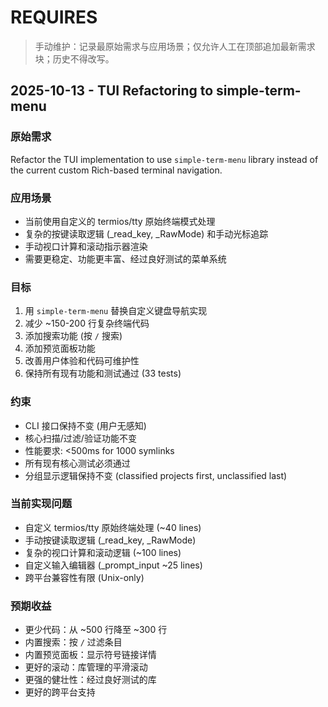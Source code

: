# REQUIRES

> 手动维护：记录最原始需求与应用场景；仅允许人工在顶部追加最新需求块；历史不得改写。

## 2025-10-13 - TUI Refactoring to simple-term-menu

### 原始需求
Refactor the TUI implementation to use `simple-term-menu` library instead of the current custom Rich-based terminal navigation.

### 应用场景
- 当前使用自定义的 termios/tty 原始终端模式处理
- 复杂的按键读取逻辑 (_read_key, _RawMode) 和手动光标追踪
- 手动视口计算和滚动指示器渲染
- 需要更稳定、功能更丰富、经过良好测试的菜单系统

### 目标
1. 用 `simple-term-menu` 替换自定义键盘导航实现
2. 减少 ~150-200 行复杂终端代码
3. 添加搜索功能 (按 `/` 搜索)
4. 添加预览面板功能
5. 改善用户体验和代码可维护性
6. 保持所有现有功能和测试通过 (33 tests)

### 约束
- CLI 接口保持不变 (用户无感知)
- 核心扫描/过滤/验证功能不变
- 性能要求: <500ms for 1000 symlinks
- 所有现有核心测试必须通过
- 分组显示逻辑保持不变 (classified projects first, unclassified last)

### 当前实现问题
- 自定义 termios/tty 原始终端处理 (~40 lines)
- 手动按键读取逻辑 (_read_key, _RawMode)
- 复杂的视口计算和滚动逻辑 (~100 lines)
- 自定义输入编辑器 (_prompt_input ~25 lines)
- 跨平台兼容性有限 (Unix-only)

### 预期收益
- 更少代码：从 ~500 行降至 ~300 行
- 内置搜索：按 `/` 过滤条目
- 内置预览面板：显示符号链接详情
- 更好的滚动：库管理的平滑滚动
- 更强的健壮性：经过良好测试的库
- 更好的跨平台支持

